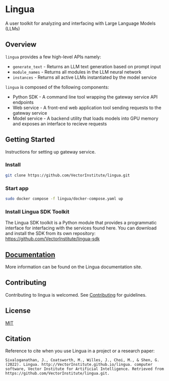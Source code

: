# Lingua
A user toolkit for analyzing and interfacing with Large Language Models (LLMs)

<!--
[![PyPI]()]()
[![code checks]()]()
[![integration tests]()]()
[![docs]()]()
[![codecov]()
[![license]()]()
-->

## Overview

``lingua`` provides a few high-level APIs namely:

* `generate_text` - Returns an LLM text generation based on prompt input
* `module_names` - Returns all modules in the LLM neural network
* `instances` - Returns all active LLMs instantiated by the model service

``lingua`` is composed of the following components:

* Python SDK - A command line tool wrapping the gateway service API endpoints
* Web service - A front-end web application tool sending requests to the gateway service
* Model service - A backend utility that loads models into GPU memory and exposes an interface to recieve requests


## Getting Started
Instructions for setting up gateway service.

### Install
```bash
git clone https://github.com/VectorInstitute/lingua.git
```

### Start app
```bash
sudo docker compose -f lingua/docker-compose.yaml up
```

### Install Lingua SDK Toolkit
The Lingua SDK toolkit is a Python module that provides a programmatic
interface for interfacing with the services found here. You can download and
install the SDK from its own repository:
https://github.com/VectorInstitute/lingua-sdk

## [Documentation](https://vectorinstitute.github.io/lingua/)
More information can be found on the Lingua documentation site.

## Contributing
Contributing to lingua is welcomed. See [Contributing](https://github.com/VectorInstitute/lingua/blob/main/doc/CONTRIBUTING.md) for
guidelines.

## License
[MIT](LICENSE)

## Citation
Reference to cite when you use Lingua in a project or a research paper:
```
Sivaloganathan, J., Coatsworth, M., Willes, J., Choi, M., & Shen, G. (2022). Lingua. http://VectorInstitute.github.io/lingua. computer software, Vector Institute for Artificial Intelligence. Retrieved from https://github.com/VectorInstitute/lingua.git.
```
